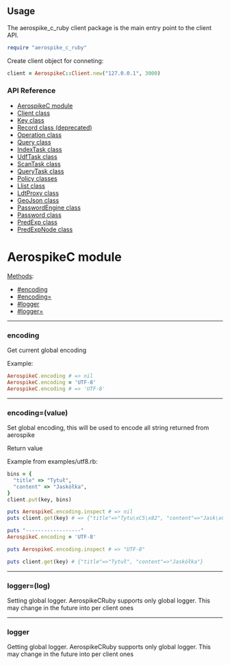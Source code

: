 ## Usage

The aerospike_c_ruby client package is the main entry point to the client API.

```ruby
require "aerospike_c_ruby"
```

Create client object for conneting:

```ruby
client = AerospikeC::Client.new("127.0.0.1", 3000)
```

### API Reference

- [AerospikeC module](#aerospike_c)
- [Client class](client.md)
- [Key class](key.md)
- [Record class (deprecated)](record.md)
- [Operation class](operation.md)
- [Query class](query.md)
- [IndexTask class](index_task.md)
- [UdfTask class](udf_task.md)
- [ScanTask class](scan_task.md)
- [QueryTask class](query_task.md)
- [Policy classes](policy.md)
- [Llist class](llist.md)
- [LdtProxy class](ldt_proxy.md)
- [GeoJson class](geo_json.md)
- [PasswordEngine class](password_engine.md)
- [Password class](password.md)
- [PredExp class](predexp.md)
- [PredExpNode class](predexp_node.md)


<a name="aerospike_c"></a>

# AerospikeC module

[Methods](#methods):
  - [#encoding](#encoding)
  - [#encoding=](#encoding=)
  - [#logger](#logger)
  - [#logger=](#logger=)


<!--===============================================================================-->
<hr/>
<!-- encoding -->
<a name="encoding"></a>

### encoding

Get current global encoding

Example:

```ruby
AerospikeC.encoding # => nil
AerospikeC.encoding = 'UTF-8'
AerospikeC.encoding # => 'UTF-8'
```

<!--===============================================================================-->
<hr/>
<!-- encoding= -->
<a name="encoding="></a>

### encoding=(value)

Set global encoding, this will be used to encode all string returned from aerospike

Return value

Example from examples/utf8.rb:

```ruby
bins = {
  "title" => "Tytuł",
  "content" => "Jaskółka",
}
client.put(key, bins)

puts AerospikeC.encoding.inspect # => nil
puts client.get(key) # => {"title"=>"Tytu\xC5\x82", "content"=>"Jask\xC3\xB3\xC5\x82ka"}

puts "------------------"
AerospikeC.encoding = 'UTF-8'

puts AerospikeC.encoding.inspect # => "UTF-8"

puts client.get(key) # {"title"=>"Tytuł", "content"=>"Jaskółka"}
```

<!--===============================================================================-->
<hr/>
<!-- logger= -->
<a name="logger="></a>

### logger=(log)

Setting global logger. AerospikeCRuby supports only global logger. This may change in the future into per client ones


<!--===============================================================================-->
<hr/>
<!-- logger -->
<a name="logger"></a>

### logger

Getting global logger. AerospikeCRuby supports only global logger. This may change in the future into per client ones
